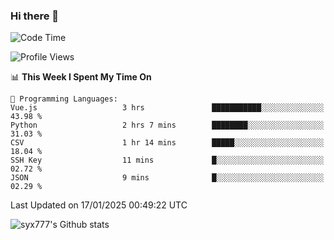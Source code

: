 ### Hi there 👋

<!--
**syx777/syx777** is a ✨ _special_ ✨ repository because its `README.md` (this file) appears on your GitHub profile.

Here are some ideas to get you started:

- 🔭 I’m currently working on ...
- 🌱 I’m currently learning ...
- 👯 I’m looking to collaborate on ...
- 🤔 I’m looking for help with ...
- 💬 Ask me about ...
- 📫 How to reach me: ...
- 😄 Pronouns: ...
- ⚡ Fun fact: ...
-->
<!--START_SECTION:waka-->
![Code Time](http://img.shields.io/badge/Code%20Time-323%20hrs%2039%20mins-blue)

![Profile Views](http://img.shields.io/badge/Profile%20Views-0-blue)

📊 **This Week I Spent My Time On** 

```text
💬 Programming Languages: 
Vue.js                   3 hrs               ███████████░░░░░░░░░░░░░░   43.98 % 
Python                   2 hrs 7 mins        ████████░░░░░░░░░░░░░░░░░   31.03 % 
CSV                      1 hr 14 mins        █████░░░░░░░░░░░░░░░░░░░░   18.04 % 
SSH Key                  11 mins             █░░░░░░░░░░░░░░░░░░░░░░░░   02.72 % 
JSON                     9 mins              █░░░░░░░░░░░░░░░░░░░░░░░░   02.29 % 
```


 Last Updated on 17/01/2025 00:49:22 UTC
<!--END_SECTION:waka-->

![syx777's Github stats](https://github-readme-stats-syx777.vercel.app/api?username=syx777&show_icons=true&count_private=true)

